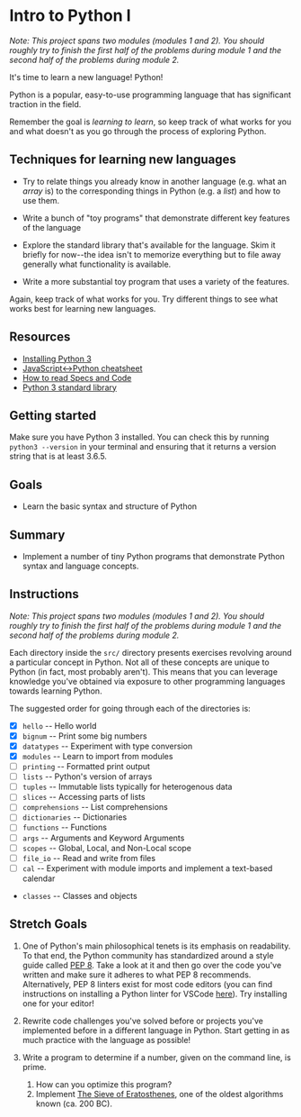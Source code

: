 # Intro to Python I

_Note: This project spans two modules (modules 1 and 2). You should roughly try to finish the first half of the problems during module 1 and the second half of the problems during module 2._

It's time to learn a new language! Python!

Python is a popular, easy-to-use programming language that has significant
traction in the field.

Remember the goal is _learning to learn_, so keep track of what works for you
and what doesn't as you go through the process of exploring Python.

## Techniques for learning new languages

* Try to relate things you already know in another language (e.g. what an
  _array_ is) to the corresponding things in Python (e.g. a _list_) and how to
  use them.

* Write a bunch of "toy programs" that demonstrate different key features of the
  language

* Explore the standard library that's available for the language. Skim it
  briefly for now--the idea isn't to memorize everything but to file away
  generally what functionality is available.

* Write a more substantial toy program that uses a variety of the features.

Again, keep track of what works for you. Try different things to see what works
best for learning new languages.

## Resources

* [Installing Python 3](https://github.com/LambdaSchool/CS-Wiki/wiki/Installing-Python-3)
* [JavaScript<->Python cheatsheet](https://github.com/LambdaSchool/CS-Wiki/wiki/Javascript-Python-cheatsheet)
* [How to read Specs and Code](https://github.com/LambdaSchool/CS-Wiki/wiki/How-to-Read-Specifications-and-Code)
* [Python 3 standard library](https://docs.python.org/3.6/library/)

## Getting started

Make sure you have Python 3 installed. You can check this by running `python3 --version` in your terminal and ensuring that it returns a version string that is at least 3.6.5. 

## Goals

* Learn the basic syntax and structure of Python

## Summary

* Implement a number of tiny Python programs that demonstrate Python syntax and
  language concepts.

## Instructions

_Note: This project spans two modules (modules 1 and 2). You should roughly try to finish the first half of the problems during module 1 and the second half of the problems during module 2._

Each directory inside the `src/` directory presents exercises revolving around a
particular concept in Python. Not all of these concepts are unique to Python (in
fact, most probably aren't). This means that you can leverage knowledge you've
obtained via exposure to other programming languages towards learning Python. 

The suggested order for going through each of the directories is: 

- [X] `hello` -- Hello world
- [X] `bignum` -- Print some big numbers
- [X] `datatypes` -- Experiment with type conversion
- [X] `modules` -- Learn to import from modules
- [ ] `printing` -- Formatted print output
- [ ] `lists` -- Python's version of arrays
- [ ] `tuples` -- Immutable lists typically for heterogenous data
- [ ] `slices` -- Accessing parts of lists
- [ ] `comprehensions` -- List comprehensions
- [ ] `dictionaries` -- Dictionaries
- [ ] `functions` -- Functions
- [ ] `args` -- Arguments and Keyword Arguments
- [ ] `scopes` -- Global, Local, and Non-Local scope
- [ ] `file_io` -- Read and write from files
- [ ] `cal` -- Experiment with module imports and implement a text-based calendar
* `classes` -- Classes and objects

## Stretch Goals

1. One of Python's main philosophical tenets is its emphasis on readability. To
   that end, the Python community has standardized around a style guide called
   [PEP 8](https://www.python.org/dev/peps/pep-0008/). Take a look at it and
   then go over the code you've written and make sure it adheres to what PEP 8
   recommends. Alternatively, PEP 8 linters exist for most code editors (you can
   find instructions on installing a Python linter for VSCode
   [here](https://code.visualstudio.com/docs/python/linting)). Try installing
   one for your editor!

2. Rewrite code challenges you've solved before or projects you've implemented
   before in a different language in Python. Start getting in as much practice
   with the language as possible!

3. Write a program to determine if a number, given on the command line, is prime.

   1. How can you optimize this program?
   2. Implement [The Sieve of
      Eratosthenes](https://en.wikipedia.org/wiki/Sieve_of_Eratosthenes), one
      of the oldest algorithms known (ca. 200 BC).
